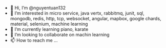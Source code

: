 - 👋 Hi, I’m @nguyentuan132
- 👀 I’m interested in micro service, java vertx, rabbitmq, junit, sql, mongodb, redis, http, tcp, websocket, angular, mapbox, google chards, material, selenium, machine learning
- 🌱 I’m currently learning piano, karate
- 💞️ I’m looking to collaborate on machin learning
- 📫 How to reach me ...

<!---
nguyentuan132/nguyentuan132 is a ✨ special ✨ repository because its `README.md` (this file) appears on your GitHub profile.
You can click the Preview link to take a look at your changes.
--->
